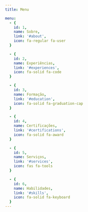 ```yaml
---
title: Menu

menu:
  - {
    id: 1,
    name: Sobre,
    link: '#about',
    icon: fa-regular fa-user
  }

  - {
    id: 2,
    name: Experiências,
    link: '#experiences',
    icon: fa-solid fa-code
  }

  - {
    id: 3,
    name: Formação,
    link: '#education',
    icon: fa-solid fa-graduation-cap
  }

  - {
    id: 4,
    name: Certificações,
    link: '#certifications',
    icon: fa-solid fa-award
  }

  - {
    id: 5,
    name: Serviços,
    link: '#services',
    icon: fas fa-tools
  }

  - {
    id: 6,
    name: Habilidades,
    link: '#skills',
    icon: fa-solid fa-keyboard
  }
---
```

